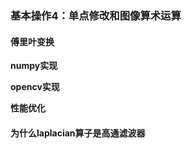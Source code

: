 ### 基本操作4：单点修改和图像算术运算
#### 傅里叶变换
**numpy实现**  

**opencv实现**

**性能优化**

#### 为什么laplacian算子是高通滤波器


